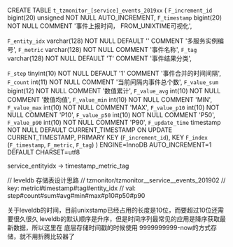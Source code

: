 



CREATE TABLE `t_tzmonitor_[service]_events_2019xx` (
  `F_increment_id` bigint(20) unsigned NOT NULL AUTO_INCREMENT,
  `F_timestamp` bigint(20) NOT NULL COMMENT '事件上报时间， FROM_UNIXTIME可视化',

  `F_entity_idx` varchar(128) NOT NULL DEFAULT '' COMMENT '多服务实例编号',
  `F_metric` varchar(128) NOT NULL COMMENT '事件名称',
  `F_tag` varchar(128) NOT NULL DEFAULT 'T' COMMENT '事件结果分类',

  `F_step` tinyint(10) NOT NULL DEFAULT '1' COMMENT '事件合并的时间间隔',
  `F_count` int(11) NOT NULL COMMENT '当前间隔内事件总个数',
  `F_value_sum` bigint(12) NOT NULL COMMENT '数值累计',
  `F_value_avg` int(10) NOT NULL COMMENT '数值均值',
  `F_value_min` int(10) NOT NULL COMMENT 'MIN',
  `F_value_max` int(10) NOT NULL COMMENT 'MAX',
  `F_value_p10` int(10) NOT NULL COMMENT 'P10',
  `F_value_p50` int(10) NOT NULL COMMENT 'P50',
  `F_value_p90` int(10) NOT NULL COMMENT 'P90',
  `F_update_time` timestamp NOT NULL DEFAULT CURRENT_TIMESTAMP ON UPDATE CURRENT_TIMESTAMP,
  PRIMARY KEY (`F_increment_id`),
  KEY `F_index` (`F_timestamp`, `F_metric`, `F_tag`)
) ENGINE=InnoDB AUTO_INCREMENT=1 DEFAULT CHARSET=utf8


service_entityidx -> timestamp_metric_tag


// leveldb 存储表设计思路
// tzmonitor/tzmonitor__service__events_201902
//           key: metric#timestamp#tag#entity_idx
//           val: step#count#sum#avg#min#max#p10#p50#p90

关于leveldb的时间，目前unixstamp已经占用的长度是10位，而要超过10位还需要很久很久
leveldb的默认顺序是升序，但是时间序列最常见的应用是降序获取最新数据，所以这里在
底层存储时间戳的时候使用 9999999999-now的方式存储，就不用折腾比较器了
